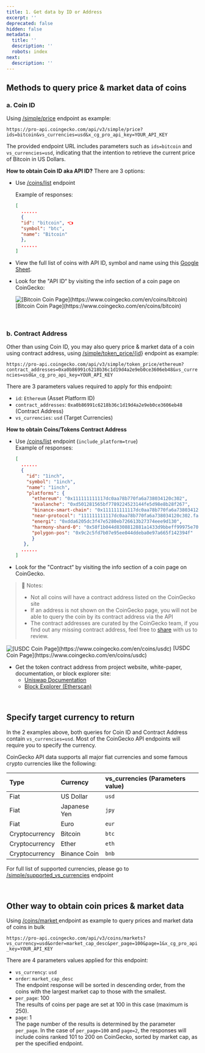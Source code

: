 ```yaml
---
title: 1. Get data by ID or Address
excerpt: ''
deprecated: false
hidden: false
metadata:
  title: ''
  description: ''
  robots: index
next:
  description: ''
---
```

## Methods to query price & market data of coins

### a. Coin ID

Using [/simple/price](/reference/simple-price) endpoint as example:

`https://pro-api.coingecko.com/api/v3/simple/price?ids=bitcoin&vs_currencies=usd&x_cg_pro_api_key=YOUR_API_KEY`

The provided endpoint URL includes parameters such as `ids=bitcoin` and `vs_currencies=usd`, indicating that the intention to retrieve the current price of Bitcoin in US Dollars.

**How to obtain Coin ID aka API ID?** There are 3 options:

* Use [/coins/list](/reference/coins-list) endpoint

  Example of responses: 

  ```json json
  [
    ......
    {
    "id": "bitcoin", 👈
    "symbol": "btc",
    "name": "Bitcoin"
    },
    ......
  ]
  ```

* View the full list of coins with API ID, symbol and name using this [Google Sheet](https://docs.google.com/spreadsheets/d/1wTTuxXt8n9q7C4NDXqQpI3wpKu1_5bGVmP9Xz0XGSyU/edit?usp=sharing).

* Look for the "API ID“ by visiting the info section of a coin page on CoinGecko:

  <Image alt="[Bitcoin Coin Page](https://www.coingecko.com/en/coins/bitcoin)" align="center" border={true} src="https://files.readme.io/7bf604e-image.png">
    [Bitcoin Coin Page](https://www.coingecko.com/en/coins/bitcoin)
  </Image>

<br />

### b. Contract Address

Other than using Coin ID, you may also query price & market data of a coin using contract address, using [/simple/token\_price/\{id](/reference/simple-token-price)} endpoint as example:

`https://pro-api.coingecko.com/api/v3/simple/token_price/ethereum?contract_addresses=0xa0b86991c6218b36c1d19d4a2e9eb0ce3606eb48&vs_currencies=usd&x_cg_pro_api_key=YOUR_API_KEY`

There are 3 parameters values required to apply for this endpoint:

* `id`: `Ethereum` (Asset Platform ID)
* `contract_addresses`: `0xa0b86991c6218b36c1d19d4a2e9eb0ce3606eb48` (Contract Address)
* `vs_currencies`: `usd` (Target Currencies)

**How to obtain Coins/Tokens Contract Address**

* Use [/coins/list](/reference/coins-list) endpoint (`include_platform=true`)\
  Example of responses:
  ```json json
  [
    ......
  	{
      "id": "1inch",
      "symbol": "1inch",
      "name": "1inch",
      "platforms": {
        "ethereum": "0x111111111117dc0aa78b770fa6a738034120c302",
        "avalanche": "0xd501281565bf7789224523144fe5d98e8b28f267",
        "binance-smart-chain": "0x111111111117dc0aa78b770fa6a738034120c302",
        "near-protocol": "111111111117dc0aa78b770fa6a738034120c302.factory.bridge.near",
        "energi": "0xdda6205dc3f47e5280eb726613b27374eee9d130",
        "harmony-shard-0": "0x58f1b044d8308812881a1433d9bbeff99975e70c",
        "polygon-pos": "0x9c2c5fd7b07e95ee044ddeba0e97a665f142394f"
        }
     },
    ......
  ]
  ```
* Look for the "Contract“ by visiting the info section of a coin page on CoinGecko.

> 📘 Notes:
>
> * Not all coins will have a contract address listed on the CoinGecko site
> * If an address is not shown on the CoinGecko page, you will not be able to query the coin by its contract address via the API
> * The contract addresses are curated by the CoinGecko team, if you find out any missing contract address, feel free to [share](https://support.coingecko.com/hc/en-us/requests/new) with us to review.

<Image alt="[USDC Coin Page](https://www.coingecko.com/en/coins/usdc)" align="center" src="https://files.readme.io/576675c-image.png">
  [USDC Coin Page](https://www.coingecko.com/en/coins/usdc) 
</Image>

* Get the token contract address from project website, white-paper, documentation, or block explorer site:
  * [Uniswap Documentation](https://docs.uniswap.org/protocol/concepts/governance/overview#uni-address)
  * [Block Explorer (Etherscan)](https://etherscan.io/token/0x1f9840a85d5af5bf1d1762f925bdaddc4201f984)

<br />

## Specify target currency to return

In the 2 examples above, both queries for Coin ID and Contract Address contain `vs_currencies=usd`. Most of the CoinGecko API endpoints will require you to specify the currency.

CoinGecko API data supports all major fiat currencies and some famous crypto currencies like the following:

| Type           | Currency     | vs\_currencies (Parameters value) |
| :------------- | :----------- | :-------------------------------- |
| Fiat           | US Dollar    | `usd`                             |
| Fiat           | Japanese Yen | `jpy`                             |
| Fiat           | Euro         | `eur`                             |
| Cryptocurrency | Bitcoin      | `btc`                             |
| Cryptocurrency | Ether        | `eth`                             |
| Cryptocurrency | Binance Coin | `bnb`                             |

For full list of supported currencies, please go to [/simple/supported\_vs\_currencies](/reference/simple-supported-currencies) endpoint

<br />

## Other way to obtain coin prices & market data

Using [/coins/market ](/reference/coins-markets) endpoint as example to query prices and market data of coins in bulk

`https://pro-api.coingecko.com/api/v3/coins/markets?vs_currency=usd&order=market_cap_desc&per_page=100&page=1&x_cg_pro_api_key=YOUR_API_KEY`

There are 4 parameters values applied for this endpoint:

* `vs_currency`: `usd`
* `order`: `market_cap_desc`\
  The endpoint response will be sorted in descending order, from the coins with the largest market cap to those with the smallest.
* `per_page`: 100\
  The results of coins per page are set at 100 in this case (maximum is 250).
* `page`: 1\
  The page number of the results is determined by the parameter `per_page`. In the case of `per_page=100` and `page=2`, the responses will include coins ranked 101 to 200 on CoinGecko, sorted by market cap, as per the specified endpoint.
